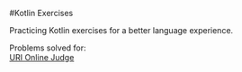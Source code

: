 #Kotlin Exercises

Practicing Kotlin exercises for a better language experience.

Problems solved for:<br>
[URI Online Judge](https://www.urionlinejudge.com.br/)
